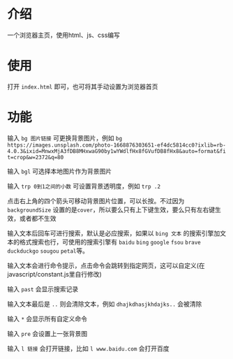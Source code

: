 # 介绍

一个浏览器主页，使用html、js、css编写

# 使用

打开 `index.html` 即可，也可将其手动设置为浏览器首页

# 功能

输入 `bg 图片链接` 可更换背景图片，例如 `bg https://images.unsplash.com/photo-1668876303651-ef4dc5814cc0?ixlib=rb-4.0.3&ixid=MnwxMjA3fDB8MHxwaG90by1wYWdlfHx8fGVufDB8fHx8&auto=format&fit=crop&w=2372&q=80`

输入 `bgl` 可选择本地图片作为背景图片

输入 `trp 0到1之间的小数` 可设置背景透明度，例如 `trp .2`

点击右上角的四个箭头可移动背景图片位置，可以长按。不过因为 `backgroundSize` 设置的是`cover`，所以要么只有上下键生效，要么只有左右键生效，或者都不生效

输入文本后回车可进行搜索，默认是必应搜索，如果以 `bing 文本` 的搜索引擎加文本的格式搜索也行，可使用的搜索引擎有 `baidu` `bing` `google` `fsou` `brave` `duckduckgo` `sougou` `petal`等。

输入文本会进行命令提示，点击命令会跳转到指定网页，这可以自定义(在javascript/constant.js里自行修改)

输入 `past` 会显示搜索记录

输入文本最后是 `..` 则会清除文本，例如 `dhajkdhasjkhdajks..` 会被清除

输入 `*` 会显示所有自定义命令

输入 `pre` 会设置上一张背景图

输入 `l 链接` 会打开链接，比如 `l www.baidu.com` 会打开百度
